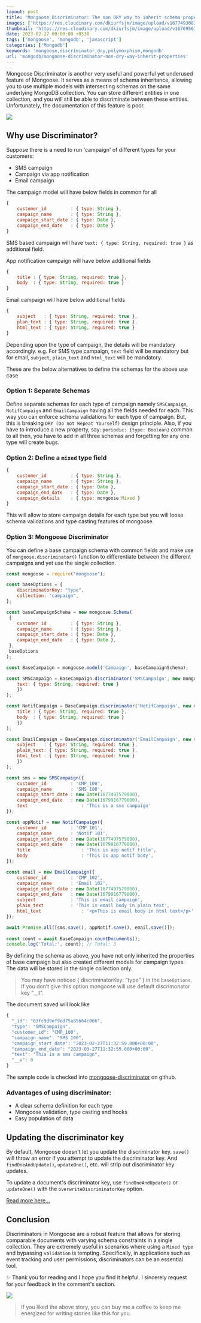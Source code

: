 ```yaml
---
layout: post
title: 'Mongoose Discriminator: The non DRY way to inherit schema properties'
images: ['https://res.cloudinary.com/dkiurfsjm/image/upload/v1677493083/mongoose-discriminator_c5elpt.png']
thumbnail: 'https://res.cloudinary.com/dkiurfsjm/image/upload/v1676956718/mongoose_logo_hr3blb.jpg'
date: 2023-02-27 00:00:00 +0530
tags: ['mongoose', 'mongodb', 'javascript']
categories: ['Mongodb']
keywords: 'mongoose,discriminator,dry,polymorphism,mongodb'
url: 'mongodb/mongoose-discriminator-non-dry-way-inherit-properties'
---
```


Mongoose Discriminator is another very useful and powerful  yet underused feature of Mongoose. It serves as a means of schema inheritance, allowing you to use multiple models with intersecting schemas on the same underlying MongoDB collection. You can store different entities in one collection, and you will still be able to discriminate between these entities. Unfortunately, the documentation of this feature is poor.

![](https://res.cloudinary.com/dkiurfsjm/image/upload/v1677493083/mongoose-discriminator_c5elpt.png)

## Why use Discriminator?

Suppose there is a need to run 'campaign' of different types for your customers:

- SMS campaign
- Campaign via app notification
- Email campaign

The campaign model will have below fields in common for all

```javascript
{
    customer_id         : { type: String },
    campaign_name       : { type: String },
    campaign_start_date : { type: Date },
    campaign_end_date   : { type: Date }
}
```

SMS based campaign will have `text: { type: String, required: true }` as additional field.

App notification campaign will have below additional fields

```javascript
{
	title : { type: String, required: true },
	body  : { type: String, required: true }
}
```

Email campaign will have below additional fields

```javascript
{
	subject   : { type: String, required: true },
	plan_text : { type: String, required: true },
	html_text : { type: String, required: true }
}
```

Depending upon the type of campaign, the details will be mandatory accordingly. e.g. For SMS type campaign, `text` field will be mandatory but for email, `subject`, `plain_text` and `html_text` will be mandatory.

These are the below alternatives to define the schemas for the above use case

### Option 1: Separate Schemas

Define separate schemas for each type of campaign namely `SMSCampaign`, `NotifCampaign` and `EmailCampaign` having all the fields needed for each. This way you can enforce schema validations for each type of campaign. But, this is breaking `DRY (Do not Repeat Yourself)` design principle. Also, if you have to introduce a new property, say: `periodic: {type: Boolean}` common to all then, you have to add in all three schemas and forgetting for any one type will create bugs.

### Option 2: Define a `mixed` type field

```javascript
{
    customer_id         : { type: String },
    campaign_name       : { type: String },
    campaign_start_date : { type: Date },
    campaign_end_date   : { type: Date },
    campaign_details	: { type: mongoose.Mixed }
}

```

This will allow to store campaign details for each type but you will loose schema validations and type casting features of mongoose.

### Option 3: Mongoose Discriminator

You can define a base campaign schema with common fields and make use of `mongoose.discriminator()` function to differentiate between the different campaigns and yet use the single collection.

```javascript
const mongoose = require("mongoose");

const baseOptions = {
	discriminatorKey: "type",
  	collection: "campaign",
};

const baseCampaignSchema = new mongoose.Schema(
 {
	customer_id         : { type: String },
	campaign_name       : { type: String },
	campaign_start_date : { type: Date },
	campaign_end_date   : { type: Date },
 }, 
 baseOptions
);

const BaseCampaign = mongoose.model('Campaign', baseCampaignSchema);

const SMSCampaign = BaseCampaign.discriminator('SMSCampaign', new mongoose.Schema({ 
	text: { type: String, required: true }
	})
);

const NotifCampaign = BaseCampaign.discriminator('NotifCampaign', new mongoose.Schema({ 
	title : { type: String, required: true },
	body  : { type: String, required: true }
	})
);

const EmailCampaign = BaseCampaign.discriminator('EmailCampaign', new mongoose.Schema({ 
	subject   : { type: String, required: true },
	plain_text: { type: String, required: true },
	html_text : { type: String, required: true }
	})
);

const sms = new SMSCampaign({
	customer_id         : 'CMP_100',
	campaign_name       : 'SMS 100',
	campaign_start_date : new Date(1677497579000),
	campaign_end_date   : new Date(1679916779000),
	text					: 'This is a sms campaign'
});

const appNotif = new NotifCampaign({
	customer_id         : 'CMP_101',
	campaign_name       : 'Notif 101',
	campaign_start_date : new Date(1677497579000),
	campaign_end_date   : new Date(1679916779000),
	title					: 'This is app notif title',
	body					: 'This is app notif body',
});

const email = new EmailCampaign({
	customer_id         : 'CMP_102',
	campaign_name       : 'Email 102',
	campaign_start_date : new Date(1677497579000),
	campaign_end_date   : new Date(1679916779000),
	subject				: 'This is email campaign',
	plain_text			: 'This is email body in plain text',
	html_text				: '<p>This is email body in html text</p>',
});

await Promise.all([sms.save(), appNotif.save(), email.save()]);
    
const count = await BaseCampaign.countDocuments();
console.log('Total:', count); // Total: 3

```

By defining the schema as above, you have not only inherited the properties of base campaign but also created different models for campaign types. The data will be stored in the single collection only.

> You may have noticed { discriminatorKey: “type” } in the `baseOptions`. If you don’t give this option mongoose will use default discrimonator key “__t”.

The document saved will look like 

```javascript
{
  "_id": "63fc9d9ef9ed75a85b64c066",
  "type": "SMSCampaign",
  "customer_id": "CMP_100",
  "campaign_name": "SMS 100",
  "campaign_start_date": "2023-02-27T11:32:59.000+00:00",
  "campaign_end_date": "2023-03-27T11:32:59.000+00:00",
  "text": "This is a sms campaign",
  "__v": 0
}
```

The sample code is checked into [mongoose-discriminator](https://github.com/manisuec/techinsights-tutorials/tree/main/mongoose-discriminator) on github.

### Advantages of using discriminator:

- A clear schema definition for each type
- Mongoose validation, type casting and hooks
- Easy population of data

## Updating the discriminator key

By default, Mongoose doesn't let you update the discriminator key. `save()` will throw an error if you attempt to update the discriminator key. And `findOneAndUpdate()`, `updateOne()`, etc. will strip out discriminator key updates.

To update a document's discriminator key, use `findOneAndUpdate()` or `updateOne()` with the `overwriteDiscriminatorKey` option.

[Read more here...](https://mongoosejs.com/docs/discriminators.html#updating-the-discriminator-key)

## Conclusion

Discriminators in Mongoose are a robust feature that allows for storing comparable documents with varying schema constraints in a single collection. They are extremely useful in scenarios where using a `Mixed type` and bypassing `validation` is tempting. Specifically, in applications such as event tracking and user permissions, discriminators can be an essential tool.

✨ Thank you for reading and I hope you find it helpful. I sincerely request for your feedback in the comment's section.

![](https://cdn-images-1.medium.com/max/1600/0*dMZ0BEHDv4MJYYGW.png)

> If you liked the above story, you can buy me a coffee to keep me energized for writing stories like this for you.